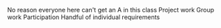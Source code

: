 No reason everyone here can't get an A in this class
Project work
Group work
Participation
Handful of individual requirements
